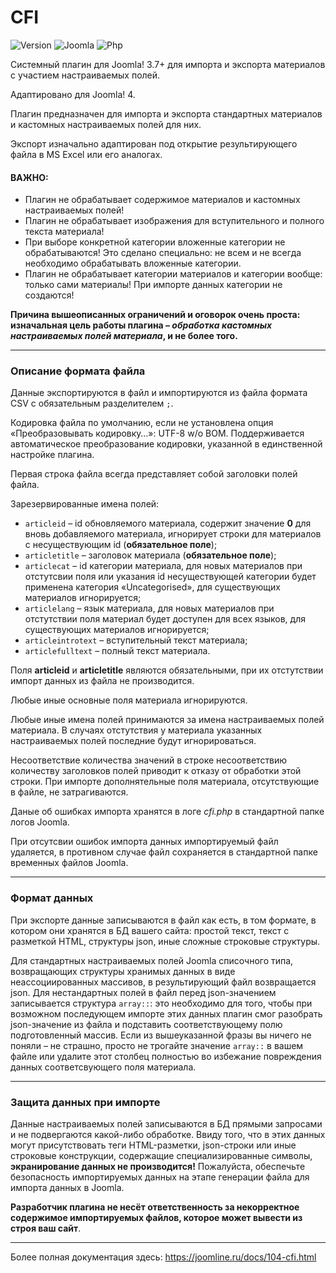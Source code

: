# CFI

![Version](https://img.shields.io/badge/VERSION-1.0.12-0366d6.svg?style=for-the-badge)
![Joomla](https://img.shields.io/badge/joomla-3.7+-1A3867.svg?style=for-the-badge)
![Php](https://img.shields.io/badge/php-5.6+-8892BF.svg?style=for-the-badge)

Системный плагин для Joomla! 3.7+ для импорта и экспорта материалов с участием настраиваемых полей.

Адаптировано для Joomla! 4.

Плагин предназначен для импорта и экспорта стандартных материалов и кастомных настраиваемых полей для них.

Экспорт изначально адаптирован под открытие результирующего файла в MS Excel или его аналогах.

#### ВАЖНО:

- Плагин не обрабатывает содержимое материалов и кастомных настраиваемых полей!
- Плагин не обрабатывает изображения для вступительного и полного текста материала!
- При выборе конкретной категории вложенные категории не обрабатываются! Это сделано специально: не всем и не всегда необходимо обрабатывать вложенные категории.
- Плагин не обрабатывает категории материалов и категории вообще: только сами материалы! При импорте данных категории не создаются!

**Причина вышеописанных ограничений и оговорок очень проста: изначальная цель работы плагина – *обработка кастомных настраиваемых полей материала*, и не более того.**

---

### Описание формата файла

Данные экспортируются в файл и импортируются из файла формата CSV с обязательным разделителем `;`.

Кодировка файла по умолчанию, если не установлена опция «Преобразовывать кодировку…»: UTF-8 w/o BOM. Поддерживается автоматическое преобразование кодировки, указанной в единственной настройке плагина.

Первая строка файла всегда представляет собой заголовки полей файла.

Зарезервированные имена полей:

- `articleid` – id обновляемого материала, содержит значение **0** для вновь добавляемого материала, игнорирует строки для материалов с несуществующим id (**обязательное поле**);
- `articletitle` – заголовок материала (**обязательное поле**);
- `articlecat` – id категории материала, для новых материалов при отстутсвии поля или указания id несуществующей категории будет применена категория «Uncategorised», для существующих материалов игнорируется;
- `articlelang` – язык материала, для новых материалов при отстутствии поля материал будет доступен для всех языков, для существующих материалов игнорируется;
- `articleintrotext` – вступительный текст материала;
- `articlefulltext` – полный текст материала.

Поля **articleid** и **articletitle** являются обязательными, при их отстутствии импорт данных из файла не производится.

Любые иные основные поля материала игнорируются.

Любые иные имена полей принимаются за имена настраиваемых полей материала. В случаях отстутствия у материала указанных настраиваемых полей последние будут игнорироваться.

Несоответствие количества значений в строке несоответствию количеству заголовков полей приводит к отказу от обработки этой строки. При импорте дополнятельные поля материала, отсутствующие в файле, не затрагиваются.

Даные об ошибках импорта хранятся в логе *cfi.php* в стандартной папке логов Joomla.

При отсутсвии ошибок импорта данных импортируемый файл удаляется, в противном случае файл сохраняется в стандартной папке временных файлов Joomla.

---

### Формат данных

При экспорте данные записываются в файл как есть, в том формате, в котором они хранятся в БД вашего сайта: простой текст, текст с разметкой HTML, структуры json, иные сложные строковые структуры.

Для стандартных настраиваемых полей Joomla списочного типа, возвращающих структуры хранимых данных в виде неассоциированных массивов, в результирующий файл возвращается json. Для нестандартных полей в файл перед json-значением записывается структура `array::`: это необходимо для того, чтобы при возможном последующем импорте этих данных плагин смог разобрать json-значение из файла и подставить соответствующему полю подготовленный массив. Если из вышеуказанной фразы вы ничего не поняли – не страшно, просто не трогайте значение `array::` в вашем файле или удалите этот столбец полностью во избежание повреждения данных соответсвующего поля материала.

---

### Защита данных при импорте

Данные настраиваемых полей записываются в БД прямыми запросами и не подвергаются какой-либо обработке. Ввиду того, что в этих данных могут присутствовать теги HTML-разметки, json-строки или иные строковые конструкции, содержащие специализированные символы, **экранирование данных не производится!** Пожалуйста, обеспечьте безопасность импортируемых данных на этапе генерации файла для импорта данных в Joomla.

**Разработчик плагина не несёт ответственность за некорректное содержимое импортируемых файлов, которое может вывести из строя ваш сайт**.

---

Более полная документация здесь: <https://joomline.ru/docs/104-cfi.html>
